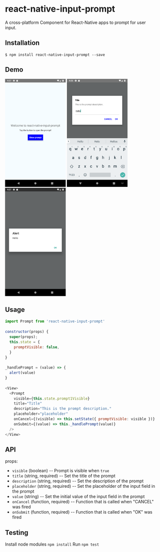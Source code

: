 # react-native-input-prompt
A cross-platform Component for React-Native apps to prompt for user input.

## Installation

```
$ npm install react-native-input-prompt --save
```

## Demo
<p align="left">
  <img src="demos/demo1.png" width="200" title="screenshot 1">
  <img src="demos/demo2.png" width="200" title="screenshot 2">
  <img src="demos/demo3.png" width="200" title="screenshot 3">
</p>

## Usage
```js
import Prompt from 'react-native-input-prompt'

constructor(props) {
  super(props);
  this.state = {
    promptVisible: false,
  }
}

_handlePrompt = (value) => {
  alert(value)
}

<View>
  <Prompt
    visible={this.state.prompt1Visible}
    title="Title"
    description="This is the prompt description."
    placeholder="placeholder"
    onCancel={(visible) => this.setState({ promptVisible: visible })}
    onSubmit={(value) => this._handlePrompt(value)}
  />
</View>
```

## API
props:
- `visible` (boolean) -- Prompt is visible when `true`
- `title` (string, required) -- Set the title of the prompt
- `description` (string, required) -- Set the description of the prompt
- `placeholder` (string, required) -- Set the placeholder of the input field in the prompt
- `value` (string) -- Set the initial value of the input field in the prompt
- `onCancel` (function, required) -- Function that is called when "CANCEL" was fired
- `onSubmit` (function, required) -- Function that is called when "OK" was fired

## Testing
Install node modules
`npm install`
Run
`npm test`
